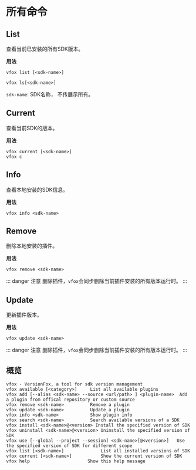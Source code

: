 # 所有命令



## List

查看当前已安装的所有SDK版本。

**用法**

```shell
vfox list [<sdk-name>]

vfox ls[<sdk-name>]
```

`sdk-name`: SDK名称， 不传展示所有。

## Current

查看当前SDK的版本。


**用法**

```shell
vfox current [<sdk-name>]
vfox c
```



## Info

查看本地安装的SDK信息。

**用法**

```shell
vfox info <sdk-name>
```

## Remove

删除本地安装的插件。

**用法**

```shell
vfox remove <sdk-name>
```

::: danger 注意
删除插件，`vfox`会同步删除当前插件安装的所有版本运行时。
:::



## Update

更新插件版本。

**用法**

```shell
vfox update <sdk-name>
```

::: danger 注意
删除插件，`vfox`会同步删除当前插件安装的所有版本运行时。
:::



## 概览

```shell
vfox - VersionFox, a tool for sdk version management
vfox available [<category>]     List all available plugins
vfox add [--alias <sdk-name> --source <url/path> ] <plugin-name>  Add a plugin from offical repository or custom source
vfox remove <sdk-name>          Remove a plugin
vfox update <sdk-name>          Update a plugin
vfox info <sdk-name>            Show plugin info
vfox search <sdk-name>          Search available versions of a SDK
vfox install <sdk-name>@<version> Install the specified version of SDK
vfox uninstall <sdk-name>@<version> Uninstall the specified version of SDK
vfox use [--global --project --session] <sdk-name>[@<version>]   Use the specified version of SDK for different scope
vfox list [<sdk-name>]              List all installed versions of SDK
vfox current [<sdk-name>]           Show the current version of SDK
vfox help                      Show this help message
```